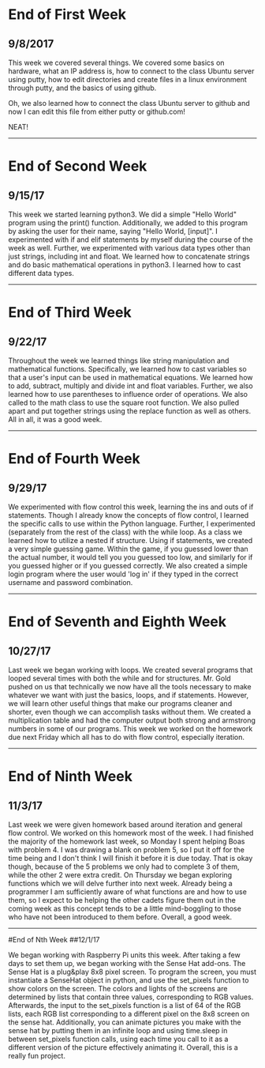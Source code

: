 # End of First Week
## 9/8/2017

This week we covered several things. We covered some basics on hardware, what an IP address is, how to connect to the class Ubuntu server using putty, how to edit directories and create files in a linux environment through putty, and the basics of using github.

Oh, we also learned how to connect the class Ubuntu server to github and now I can edit this file from either putty or github.com!

NEAT!

---

# End of Second Week
## 9/15/17

This week we started learning python3.
We did a simple "Hello World" program using the print() function.
Additionally, we added to this program by asking the user for their name, saying "Hello World, [input]".
I experimented with if and elif statements by myself during the course of the week as well.
Further, we experimented with various data types other than just strings, including int and float.
We learned how to concatenate strings and do basic mathematical operations in python3.
I learned how to cast different data types.

---
# End of Third Week
## 9/22/17

Throughout the week we learned things like string manipulation and mathematical functions.
Specifically, we learned how to cast variables so that a user's  input can be used in mathematical equations.
We learned how to add, subtract, multiply and divide int and float variables.
Further, we also learned how to use parentheses to influence order of operations.
We also called to the math class to use the square root function.
We also pulled apart and put together strings using the replace function as well as others.
All in all, it was a good week.

---
# End of Fourth Week
## 9/29/17

We experimented with flow control this week, learning the ins and outs of if statements.
Though I already know the concepts of flow control, I learned the specific calls to use within the Python language.
Further, I experimented (separately from the rest of the class) with the while loop.
As a class we learned how to utilize a nested if structure.
Using if statements, we created a very simple guessing game.
Within the game, if you guessed lower than the actual number, it would tell you you guessed too low, and similarly for if you guessed higher or if you guessed correctly.
We also created a simple login program where the user would 'log in' if they typed in the correct username and password combination.

---
# End of Seventh and Eighth Week
## 10/27/17

Last week we began working with loops.
We created several programs that looped several times with both the while and for structures.
Mr. Gold pushed on us that technically we now have all the tools necessary to make whatever we want with just the basics, loops, and if statements.
However, we will learn other useful things that make our programs cleaner and shorter, even though we can accomplish tasks without them.
We created a multiplication table and had the computer output both strong and armstrong numbers in some of our programs.
This week we worked on the homework due next Friday which all has to do with flow control, especially iteration.

---
# End of Ninth Week
## 11/3/17

Last week we were given homework based around iteration and general flow control.
We worked on this homework most of the week.
I had finished the majority of the homework last week, so Monday I spent helping Boas with problem 4.
I was drawing a blank on problem 5, so I put it off for the time being and I don't think I will finish it before it is due today.
That is okay though, because of the 5 problems we only had to complete 3 of them, while the other 2 were extra credit.
On Thursday we began exploring functions which we will delve further into next week.
Already being a programmer I am sufficiently aware of what functions are and how to use them, so I expect to be helping the other cadets figure them out in the coming week as this concept tends to be a little mind-boggling to those who have not been introduced to them before.
Overall, a good week.

---
#End of Nth Week
##12/1/17

We began working with Raspberry Pi units this week.
After taking a few days to set them up, we began working with the Sense Hat add-ons.
The Sense Hat is a plug&play 8x8 pixel screen.
To program the screen, you must instantiate a SenseHat object in python, and use the set_pixels function to show colors on the screen.
The colors and lights of the screens are determined by lists that contain three values, corresponding to RGB values.
Afterwards, the input to the set_pixels function is a list of 64 of the RGB lists, each RGB list corresponding to a different pixel on the 8x8 screen on the sense hat.
Additionally, you can animate pictures you make with the sense hat by putting them in an infinite loop and using time.sleep in between set_pixels function calls, using each time you call to it as a different version of the picture effectively animating it.
Overall, this is a really fun project.
